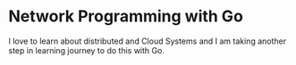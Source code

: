 # Network Programming with Go

I love to learn about distributed and Cloud Systems and I am taking another step in learning journey to do this with Go.

